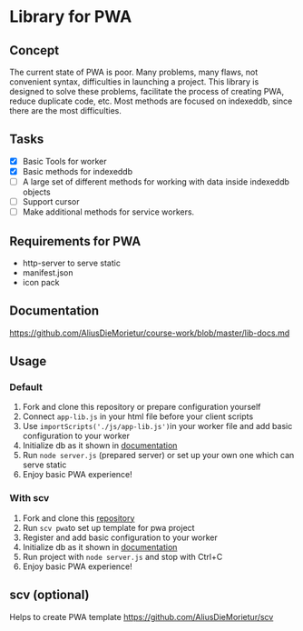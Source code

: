# Library for PWA

## Concept
The current state of PWA is poor. Many problems, many flaws, not convenient syntax, difficulties in launching a project. This library is designed to solve these problems, facilitate the process of creating PWA, reduce duplicate code, etc. Most methods are focused on indexeddb, since there are the most difficulties.

## Tasks
- [x] Basic Tools for worker
- [x] Basic methods for indexeddb
- [ ] A large set of different methods for working with data inside indexeddb objects
- [ ] Support cursor
- [ ] Make additional methods for service workers.

## Requirements for PWA
* http-server to serve static
* manifest.json
* icon pack

## Documentation
https://github.com/AliusDieMorietur/course-work/blob/master/lib-docs.md

## Usage
### Default
1. Fork and clone this repository or prepare configuration yourself
2. Connect <code>app-lib.js</code> in your html file before your client scripts
3. Use <code>importScripts('./js/app-lib.js')</code>in your worker file and add basic configuration to your worker
4. Initialize db as it shown in [documentation](https://github.com/AliusDieMorietur/course-work/blob/master/lib-docs.md)
5. Run <code>node server.js</code> (prepared server) or set up your own one which can serve static
6. Enjoy basic PWA experience!


### With scv
1. Fork and clone this [repository](https://github.com/AliusDieMorietur/scv)
2. Run <code>scv pwa</code>to set up template for pwa project
3. Register and add basic configuration to your worker 
4. Initialize db as it shown in [documentation](https://github.com/AliusDieMorietur/course-work/blob/master/lib-docs.md)
5. Run project with <code>node server.js</code> and stop with Ctrl+C
6. Enjoy basic PWA experience!


## scv (optional)
Helps to create PWA template
https://github.com/AliusDieMorietur/scv

